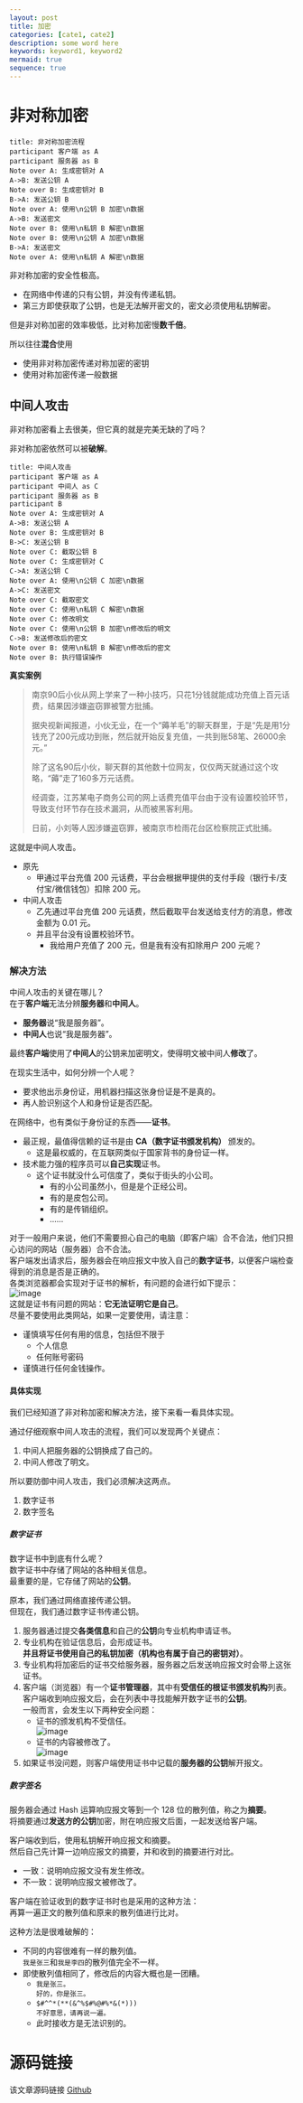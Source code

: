 ```yaml
---
layout: post
title: 加密
categories: [cate1, cate2]
description: some word here
keywords: keyword1, keyword2
mermaid: true
sequence: true
---
```


# 非对称加密

```sequence
title: 非对称加密流程
participant 客户端 as A
participant 服务器 as B
Note over A: 生成密钥对 A
A->B: 发送公钥 A
Note over B: 生成密钥对 B
B->A: 发送公钥 B
Note over A: 使用\n公钥 B 加密\n数据
A->B: 发送密文
Note over B: 使用\n私钥 B 解密\n数据
Note over B: 使用\n公钥 A 加密\n数据
B->A: 发送密文
Note over A: 使用\n私钥 A 解密\n数据
```
非对称加密的安全性极高。
- 在网络中传递的只有公钥，并没有传递私钥。
- 第三方即使获取了公钥，也是无法解开密文的，密文必须使用私钥解密。

但是非对称加密的效率极低，比对称加密慢**数千倍**。

所以往往**混合**使用
- 使用非对称加密传递对称加密的密钥
- 使用对称加密传递一般数据

## 中间人攻击
非对称加密看上去很美，但它真的就是完美无缺的了吗？

非对称加密依然可以被**破解**。
```sequence
title: 中间人攻击
participant 客户端 as A
participant 中间人 as C
participant 服务器 as B
participant B
Note over A: 生成密钥对 A
A->B: 发送公钥 A
Note over B: 生成密钥对 B
B->C: 发送公钥 B
Note over C: 截取公钥 B
Note over C: 生成密钥对 C
C->A: 发送公钥 C
Note over A: 使用\n公钥 C 加密\n数据
A->C: 发送密文
Note over C: 截取密文
Note over C: 使用\n私钥 C 解密\n数据
Note over C: 修改明文
Note over C: 使用\n公钥 B 加密\n修改后的明文
C->B: 发送修改后的密文
Note over B: 使用\n私钥 B 解密\n修改后的密文
Note over B: 执行错误操作
```

**真实案例**

> 南京90后小伙从网上学来了一种小技巧，只花1分钱就能成功充值上百元话费，结果因涉嫌盗窃罪被警方批捕。
> 
> 据央视新闻报道，小伙无业，在一个“薅羊毛”的聊天群里，于是“先是用1分钱充了200元成功到账，然后就开始反复充值，一共到账58笔、26000余元。”
> 
> 除了这名90后小伙，聊天群的其他数十位网友，仅仅两天就通过这个攻略，“薅”走了160多万元话费。
> 
> 经调查，江苏某电子商务公司的网上话费充值平台由于没有设置校验环节，导致支付环节存在技术漏洞，从而被黑客利用。
> 
> 日前，小刘等人因涉嫌盗窃罪，被南京市检雨花台区检察院正式批捕。

这就是中间人攻击。
- 原先
	- 甲通过平台充值 200 元话费，平台会根据甲提供的支付手段（银行卡/支付宝/微信钱包）扣除 200 元。
- 中间人攻击
	- 乙先通过平台充值 200 元话费，然后截取平台发送给支付方的消息，修改金额为 0.01 元。
	- 并且平台没有设置校验环节。
		- 我给用户充值了 200 元，但是我有没有扣除用户 200 元呢？

### 解决方法
中间人攻击的关键在哪儿？<br>
在于**客户端**无法分辨**服务器**和**中间人**。
- **服务器**说“我是服务器”。
- **中间人**也说“我是服务器”。

最终**客户端**使用了**中间人**的公钥来加密明文，使得明文被中间人**修改**了。

在现实生活中，如何分辨一个人呢？
- 要求他出示身份证，用机器扫描这张身份证是不是真的。
- 再人脸识别这个人和身份证是否匹配。

在网络中，也有类似于身份证的东西——**证书**。
- 最正规，最值得信赖的证书是由 **CA（数字证书颁发机构）** 颁发的。
	- 这是最权威的，在互联网类似于国家背书的身份证一样。
- 技术能力强的程序员可以**自己实现**证书。
	- 这个证书就没什么可信度了，类似于街头的小公司。
		- 有的小公司虽然小，但是是个正经公司。
		- 有的是皮包公司。
		- 有的是传销组织。
		- ......

对于一般用户来说，他们不需要担心自己的电脑（即客户端）合不合法，他们只担心访问的网站（服务器）合不合法。<br>
客户端发出请求后，服务器会在响应报文中放入自己的**数字证书**，以便客户端检查得到的消息是否是正确的。<br>
各类浏览器都会实现对于证书的解析，有问题的会进行如下提示：<br>
![image](\images\posts\encryption\asymmetric\unsafe.png)<br>
这就是证书有问题的网站：**它无法证明它是自己**。<br>
尽量不要使用此类网站，如果一定要使用，请注意：
- 谨慎填写任何有用的信息，包括但不限于
	- 个人信息
	- 任何账号密码
- 谨慎进行任何金钱操作。

#### 具体实现
我们已经知道了非对称加密和解决方法，接下来看一看具体实现。

通过仔细观察中间人攻击的流程，我们可以发现两个关键点：
1. 中间人把服务器的公钥换成了自己的。
2. 中间人修改了明文。

所以要防御中间人攻击，我们必须解决这两点。
1. 数字证书
2. 数字签名

##### 数字证书
数字证书中到底有什么呢？<br>
数字证书中存储了网站的各种相关信息。<br>
最重要的是，它存储了网站的**公钥**。

原本，我们通过网络直接传递公钥。<br>
但现在，我们通过数字证书传递公钥。

1. 服务器通过提交**各类信息**和自己的**公钥**向专业机构申请证书。
2. 专业机构在验证信息后，会形成证书。<br>
	**并且将证书使用自己的私钥加密（机构也有属于自己的密钥对）**。
3. 专业机构将加密后的证书交给服务器，服务器之后发送响应报文时会带上这张证书。
4. 客户端（浏览器）有一个**证书管理器**，其中有**受信任的根证书颁发机构**列表。<br>
	客户端收到响应报文后，会在列表中寻找能解开数字证书的**公钥**。<br>
	一般而言，会发生以下两种安全问题：
	- 证书的颁发机构不受信任。<br>
		![image](\images\posts\encryption\asymmetric\not-trusted.jpeg)
	- 证书的内容被修改了。<br>
		![image](\images\posts\encryption\asymmetric\be-modified.png)
5. 如果证书没问题，则客户端使用证书中记载的**服务器的公钥**解开报文。

##### 数字签名
服务器会通过 Hash 运算响应报文等到一个 128 位的散列值，称之为**摘要**。<br>
将摘要通过**发送方的公钥**加密，附在响应报文后面，一起发送给客户端。

客户端收到后，使用私钥解开响应报文和摘要。<br>
然后自己先计算一边响应报文的摘要，并和收到的摘要进行对比。
- 一致：说明响应报文没有发生修改。
- 不一致：说明响应报文被修改了。

客户端在验证收到的数字证书时也是采用的这种方法：<br>
再算一遍正文的散列值和原来的散列值进行比对。

这种方法是很难破解的：
- 不同的内容很难有一样的散列值。<br>
	`我是张三`和`我是李四`的散列值完全不一样。
- 即使散列值相同了，修改后的内容大概也是一团糟。<br>
	- `我是张三。`<br>
		`好的，你是张三。`
	- `$#^^*(**(&^%$#%@#%*&(*)))`<br>
		`不好意思，请再说一遍。`
	- 此时接收方是无法识别的。

# 源码链接
该文章源码链接 [Github](url)